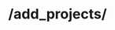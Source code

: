 ---
title: /add_projects/
position_number: 1.4
type: post
description: Добавление проекта
parameters:
  - name: title
    content: Заголовок *
  - name: content
    content: Текст проекта *
  - name: site
    content: Id вашего сайта *
  - name: ctegory
    content: Id категории *
  - name: subcategory
    content: Id подкатегории
  - name: url
    content: Url страницы проекта *
content_markdown: |-
  Этот запрос добавляет проект в нашу базу<br />Поля отмеченные * обязательны!

  Для получения id сайта, категорий и подкатегорий - напишите нам и мы добавим вашу биржу к нам в базу
  {: .info }
left_code_blocks:
  - code_block: |-
      <?php
      $base = 'https://api.jobned.com/v1';
      $ch = curl_init($base . '/add_project/');
      $token = 'Your API key';
      $data = array(
        "title" => "Project title",
        "content" => "Project text",
        "site" => "1",
        "category" => "1",
        "subcategory" => "1",
        "url" => "https://jobned.com/projects/project/1/"
      );
      $data_string = json_encode($data);
      curl_setopt($ch, CURLOPT_RETURNTRANSFER, 1);
      curl_setopt($ch, CURLOPT_FOLLOWLOCATION, 1);
      curl_setopt($ch, CURLOPT_CUSTOMREQUEST, "POST");
      curl_setopt($ch, CURLOPT_POSTFIELDS, $data_string);
      curl_setopt($ch, CURLOPT_HEADER, false);
      curl_setopt($ch, CURLOPT_SSL_VERIFYPEER, false);
      curl_setopt($ch, CURLOPT_SSL_VERIFYHOST, false);
      $authorization = 'Authorization: Bearer ' . $token;
      curl_setopt($ch, CURLOPT_HTTPHEADER, array($authorization));
      $responce = curl_exec($ch);
      curl_close($ch);
      $responce = json_decode($responce, true);
      var_dump($responce);
      ?>
    title: Пример запроса php
    language: php
right_code_blocks:
  - code_block: |2-
      
      {
        "success": "Ok"
      }
    title: Response
    language: json
  - code_block: |2-
      {
        "error": "Wrong api key"
      }
    title: Error
    language: json
---